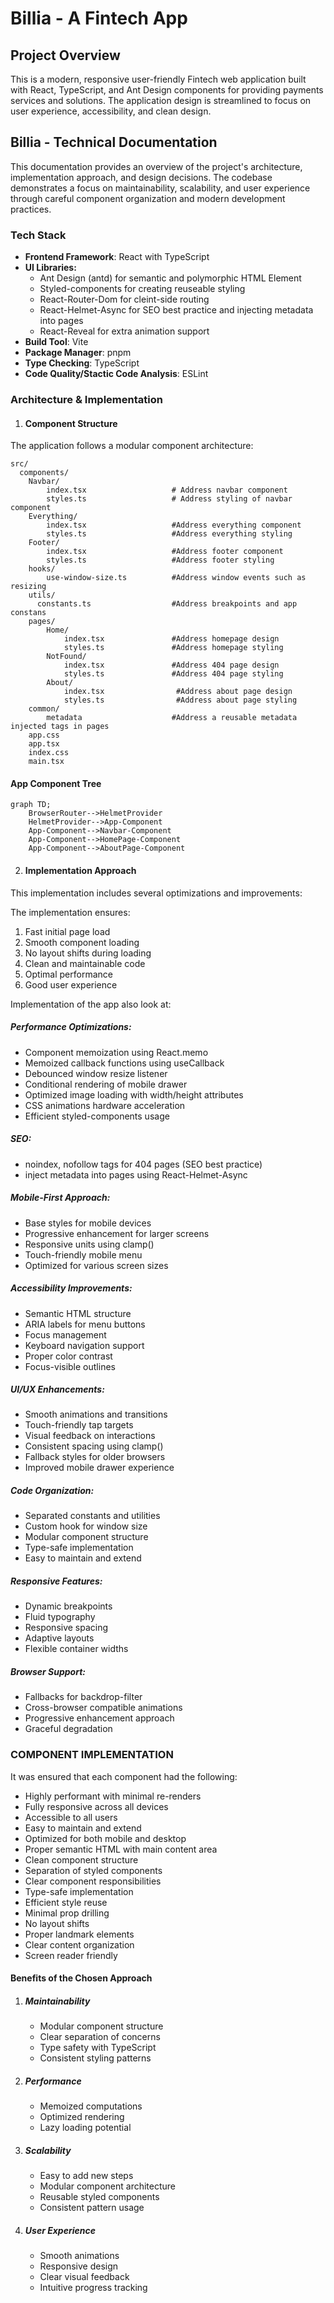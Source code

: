 # Billia - A Fintech App

## Project Overview
This is a modern, responsive user-friendly Fintech web application built with React, TypeScript, and Ant Design components for providing payments services and solutions. The application design is streamlined to focus on user experience, accessibility, and clean design.

## Billia - Technical Documentation
This documentation provides an overview of the project's architecture, implementation approach, and design decisions. The codebase demonstrates a focus on maintainability, scalability, and user experience through careful component organization and modern development practices.

### Tech Stack
- **Frontend Framework**: React with TypeScript
- **UI Libraries:**
    - Ant Design (antd) for semantic and polymorphic HTML Element
    - Styled-components for creating reuseable styling
    - React-Router-Dom for cleint-side routing
    - React-Helmet-Async for SEO best practice and injecting metadata into pages
    - React-Reveal for extra animation support
- **Build Tool**: Vite
- **Package Manager**: pnpm
- **Type Checking**: TypeScript
- **Code Quality/Stactic Code Analysis**: ESLint

### Architecture & Implementation

1. #### Component Structure
The application follows a modular component architecture:

```suggestion
src/
  components/
    Navbar/
        index.tsx                   # Address navbar component
        styles.ts                   # Address styling of navbar component
    Everything/
        index.tsx                   #Address everything component
        styles.ts                   #Address everything styling
    Footer/
        index.tsx                   #Address footer component
        styles.ts                   #Address footer styling
    hooks/
        use-window-size.ts          #Address window events such as resizing             
    utils/               
      constants.ts                  #Address breakpoints and app constans
    pages/
        Home/
            index.tsx               #Address homepage design
            styles.ts               #Address homepage styling
        NotFound/
            index.tsx               #Address 404 page design
            styles.ts               #Address 404 page styling
        About/
            index.tsx                #Address about page design
            styles.ts                #Address about page styling
    common/
        metadata                    #Address a reusable metadata injected tags in pages
    app.css
    app.tsx
    index.css
    main.tsx
```

#### App Component Tree
```mermaid
graph TD;
    BrowserRouter-->HelmetProvider
    HelmetProvider-->App-Component
    App-Component-->Navbar-Component
    App-Component-->HomePage-Component
    App-Component-->AboutPage-Component
```

2. #### Implementation Approach
This implementation includes several optimizations and improvements:

The implementation ensures:
1. Fast initial page load
2. Smooth component loading
3. No layout shifts during loading
4. Clean and maintainable code
5. Optimal performance
6. Good user experience

Implementation of the app also look at:

##### Performance Optimizations:
- Component memoization using React.memo
- Memoized callback functions using useCallback
- Debounced window resize listener
- Conditional rendering of mobile drawer
- Optimized image loading with width/height attributes
- CSS animations hardware acceleration
- Efficient styled-components usage

##### SEO:
- noindex, nofollow tags for 404 pages (SEO best practice)
- inject metadata into pages using React-Helmet-Async

##### Mobile-First Approach:
- Base styles for mobile devices
- Progressive enhancement for larger screens
- Responsive units using clamp()
- Touch-friendly mobile menu
- Optimized for various screen sizes

##### Accessibility Improvements:
- Semantic HTML structure
- ARIA labels for menu buttons
- Focus management
- Keyboard navigation support
- Proper color contrast
- Focus-visible outlines

##### UI/UX Enhancements:
- Smooth animations and transitions
- Touch-friendly tap targets
- Visual feedback on interactions
- Consistent spacing using clamp()
- Fallback styles for older browsers
- Improved mobile drawer experience

##### Code Organization:
- Separated constants and utilities
- Custom hook for window size
- Modular component structure
- Type-safe implementation
- Easy to maintain and extend

##### Responsive Features:
- Dynamic breakpoints
- Fluid typography
- Responsive spacing
- Adaptive layouts
- Flexible container widths

##### Browser Support:
- Fallbacks for backdrop-filter
- Cross-browser compatible animations
- Progressive enhancement approach
- Graceful degradation

### COMPONENT IMPLEMENTATION
It was ensured that each component had the following: 
- Highly performant with minimal re-renders
- Fully responsive across all devices
- Accessible to all users
- Easy to maintain and extend
- Optimized for both mobile and desktop
- Proper semantic HTML with main content area
- Clean component structure
- Separation of styled components
- Clear component responsibilities
- Type-safe implementation
- Efficient style reuse
- Minimal prop drilling
- No layout shifts
- Proper landmark elements
- Clear content organization
- Screen reader friendly


#### Benefits of the Chosen Approach

1. ##### Maintainability
    - Modular component structure
    - Clear separation of concerns
    - Type safety with TypeScript
    - Consistent styling patterns
2. ##### Performance
    - Memoized computations
    - Optimized rendering
    - Lazy loading potential
3. ##### Scalability
    - Easy to add new steps
    - Modular component architecture
    - Reusable styled components
    - Consistent pattern usage
4. ##### User Experience
    - Smooth animations
    - Responsive design
    - Clear visual feedback
    - Intuitive progress tracking






